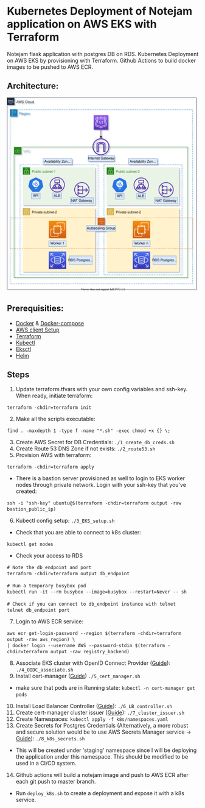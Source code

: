 # **Kubernetes Deployment of Notejam application on AWS EKS with Terraform**
Notejam flask application with postgres DB on RDS. Kubernetes Deployment on AWS EKS by provisioning with Terraform. Github Actions to build docker images to be pushed to AWS ECR.

## Architecture:
![Screenshot](aws_1.svg)

## Prerequisities:
- [Docker](https://www.digitalocean.com/community/tutorials/how-to-install-and-use-docker-on-ubuntu-20-04) & [Docker-compose](https://docs.docker.com/compose/install/)
- [AWS client Setup](https://docs.aws.amazon.com/cli/latest/userguide/cli-chap-configure.html)
- [Terraform]((https://www.terraform.io/downloads.html))
- [Kubectl](https://kubernetes.io/docs/tasks/tools/install-kubectl-linux/)
- [Eksctl](https://docs.aws.amazon.com/eks/latest/userguide/eksctl.html)
- [Helm](https://helm.sh/docs/intro/install/)


## Steps
1. Update terraform.tfvars with your own config variables and ssh-key. When ready, initiate terraform:
```
terraform -chdir=terraform init
```
2. Make all the scripts executable:
```
find . -maxdepth 1 -type f -name "*.sh" -exec chmod +x {} \;
```  
3. Create AWS Secret for DB Credentials: `./1_create_db_creds.sh`
4. Create Route 53 DNS Zone if not exists: `./2_route53.sh`
5. Provision AWS with terraform:
```
terraform -chdir=terraform apply
```
- There is a bastion server provisioned as well to login to EKS worker nodes through private network. Login with your ssh-key that you've created:
```
ssh -i "ssh-key" ubuntu@$(terraform -chdir=terraform output -raw bastion_public_ip)
```
6. Kubectl config setup: `./3_EKS_setup.sh`
- Check that you are able to connect to k8s cluster:
```
kubectl get nodes
```
- Check your access to RDS
```
# Note the db_endpoint and port
terraform -chdir=terraform output db_endpoint

# Run a temporary busybox pod
kubectl run -it --rm busybox --image=busybox --restart=Never -- sh

# Check if you can connect to db_endpoint instance with telnet
telnet db_endpoint port
```
7. Login to AWS ECR service:
```
aws ecr get-login-password --region $(terraform -chdir=terraform output -raw aws_region) \
| docker login --username AWS --password-stdin $(terraform -chdir=terraform output -raw registry_backend)
```
8. Associate EKS cluster with OpenID Connect Provider ([Guide](https://docs.aws.amazon.com/eks/latest/userguide/enable-iam-roles-for-service-accounts.html)): `./4_OIDC_associate.sh`
9. Install cert-manager ([Guide](https://cert-manager.io/)) `./5_cert_manager.sh`
- make sure that pods are in Running state: `kubectl -n cert-manager get pods`
10. Install Load Balancer Controller ([Guide](https://kubernetes-sigs.github.io/aws-load-balancer-controller/v2.3/deploy/installation/)): `./6_LB_controller.sh`
11. Create cert-manager cluster issuer ([Guide](https://cert-manager.io/docs/configuration/acme/dns01/route53/)): `./7_cluster_issuer.sh`
12. Create Namespaces: `kubectl apply -f k8s/namespaces.yaml`
13. Create Secrets for Postgres Credentials (Alternatively, a more robust and secure solution would be to use AWS Secrets Manager service &rarr; [Guide](https://docs.aws.amazon.com/secretsmanager/latest/userguide/integrating_csi_driver.html)): `./8_k8s_secrets.sh` 
- This will be created under 'staging' namespace since I will be deploying the application under this namespace. This should be modified to be used in a CI/CD system.
14. Github actions will build a notejam image and push to AWS ECR after each git push to master branch.
- Run `deploy_k8s.sh` to create a deployment and expose it with a k8s service. 






